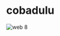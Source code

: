 # cobadulu
![web 8](https://user-images.githubusercontent.com/74033884/131267319-11bdc7d3-7221-4757-8c3d-80d77b5f4930.jpg)

